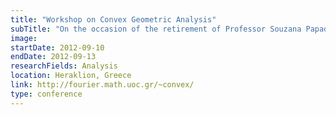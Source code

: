 ```yaml
---
title: "Workshop on Convex Geometric Analysis"
subTitle: "On the occasion of the retirement of Professor Souzana Papadopoulou."
image:
startDate: 2012-09-10
endDate: 2012-09-13
researchFields: Analysis
location: Heraklion, Greece
link: http://fourier.math.uoc.gr/~convex/
type: conference
---
```

